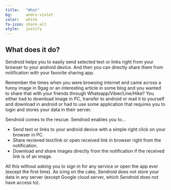 ```yaml
---
title:	 "What"
bg:      andro-violet
color:	 white
fa-icon: share-alt
style:   justify
---
```


## What does it do?
Sendroid helps you to easily send selected text or links right from your browser to your android device. And then you can directly share them from notification with your favorite sharing app.

Remember the times when you were browsing internet and came across a funny image in 9gag or an interesting article in some blog and you wanted to share that with your friends through Whatsapp/Viber/Line/Hike? You either had to download image in PC, transfer to android or mail it to yourself and download in android or had to use some application that requires you to login and stores your data in their server.

Sendroid comes to the rescue.
Sendroid enables you to...

- Send text or links to your android device with a simple right click on your browser in PC.
- Share recieved text/link or open received link in browser right from the notification.
- Download and share images directly from the notification if the received link is of an image.

All this without asking you to sign in for any service or open the app ever (except the first time). As icing on the cake, Sendroid does not store your data in any server (except Google cloud server, which Sendroid does not have access to).
